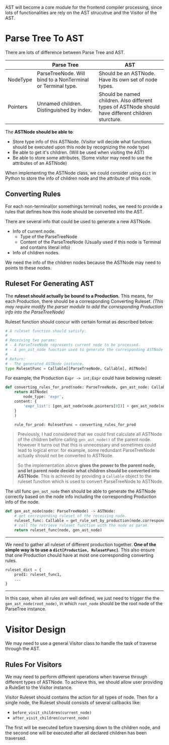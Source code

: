 AST will become a core module for the frontend compiler processing, since lots of functionalities are rely on the AST
strucutrue and the Visitor of the AST.

# Parse Tree To AST

There are lots of difference between Parse Tree and AST.

|          | Parse Tree                                                  | AST                                                                                                 |
|----------|-------------------------------------------------------------|-----------------------------------------------------------------------------------------------------|
| NodeType | ParseTreeNode. Will bind to a NonTerminal or Terminal type. | Should be an ASTNode. Have its own set of node types.                                               |
| Pointers | Unnamed children. Distinguished by index.                   | Should be named children. Also different types of ASTNode should have different children sturcture. |

The **ASTNode should be able to**:

- Store type info of this ASTNode. (Visitor will decide what functions should be executed upon this node by recognizing
  the node type)
- Be able to get it's children. (Will be used when visiting the AST)
- Be able to store some attributes. (Some visitor may need to use the attributes of an ASTNode)

When implementing the ASTNode class, we could consider using `dict` in Python to store the info of children node and the
attribute of this node.

## Converting Rules

For each non-terminal(or somethings terminal) nodes, we need to provide a rules that defines how this node should be
converted into the AST.

There are several info that could be used to generate a new ASTNode.

- Info of current node.
  - Type of the ParseTreeNode
  - Content of the ParseTreeNode (Usually used if this node is Terminal and contains literal info)
- Info of children nodes.

We need the info of the children nodes because the ASTNode may need to points to these nodes.

## Ruleset For Generating AST

The **ruleset should actually be bound to a Production.** This means, for each Production, there should be a
corresponding Converting Ruleset. *(This may require modify the parser module to add the corresponding Production info
into the ParseTreeNode)*

Ruleset function should concur with certain format as described below:

```python
# A ruleset function should satisfy:
# 
# Receiving two params:
# - A ParseTreeNode represents current node to be processed.
# - A gen_ast_node function used to generate the corresponding ASTNode for children if needed.
# 
# Return:
# - The generated ASTNode instance.
type RulesetFunc = Callable[[ParseTreeNode, Callable], ASTNode]
```

For example, the Production `Expr -> int;Expr` could have belowing ruleset:

```python
def converting_rules_for_prod(node: ParseTreeNode, gen_ast_node: Callable):
    return ASTNode(
        node_type: 'expr',
    content: {
        'expr_list': [gen_ast_node(node.pointers[0])] + gen_ast_node(node.pointers[2])
    }
    )

    rule_for_prod: RulesetFunc = converting_rules_for_prod
```

> Previously, I had considered that we could first calculate all ASTNode of the children before calling `gen_ast_node()`
> of the parent node. However it turns out that this is unnecessary and sometimes could lead to logical error: for
> example, some redundant ParseTreeNode actually should not be converted to ASTNode.
>
> So the implementation above **gives the power to the parent node, and let parent node decide what children should be
converted into ASTNode**. This is achieved by providing a `Callable` object to the ruleset function which is used to
> convert ParseTreeNode to ASTNode.

The util func `gen_ast_node` then should be able to generate the ASTNode correctly based on the node info including the
corresponding Production info of the node.

```python
def gen_ast_node(node: ParseTreeNode) -> ASTNode:
    # get corresponding ruleset of the receiving node.
    ruleset_func: Callable = get_rule_set_by_production(node.corresponding_production)
    # call the retrieve ruleset function with the node as param.
    return ruleset_func(node, gen_ast_node)
```

-----

We need to gather all ruleset of different production together. **One of the simple way is to use
a `dict[Production, RulesetFunc]`**. This also ensure that one Production chould have at most one corresponding
converting rules.

```python
ruleset_dict = {
    prod1: ruleset_func1,
    ...
}
```

-----

In this case, when all rules are well defined, we just need to trigger the the `gen_ast_node(root_node)`, in
which `root_node` should be the root node of the ParseTree instance.

# Visitor Design

We may need to use a general Visitor class to handle the task of traverse through the AST.

## Rules For Visitors

We may need to perform different operations when traverse through different types of ASTNode. To achieve this, we should
allow user providing a RuleSet to the Visitor instance.

Visitor Ruleset should contains the action for all types of node. Then for a single node, the Ruleset should consists of
several callbacks like:

- `before_visit_children(current_node)`
- `after_visit_children(current_node)`

The first will be executed before traversing down to the children node, and the second one will be executed after all
declared children has been traversed.

